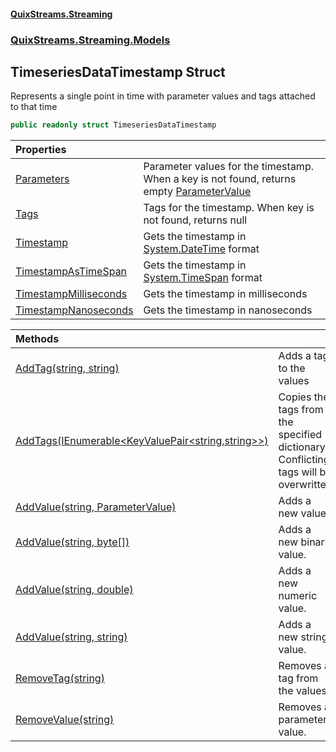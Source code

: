 #### [QuixStreams.Streaming](index.md 'index')
### [QuixStreams.Streaming.Models](QuixStreams.Streaming.Models.md 'QuixStreams.Streaming.Models')

## TimeseriesDataTimestamp Struct

Represents a single point in time with parameter values and tags attached to that time

```csharp
public readonly struct TimeseriesDataTimestamp
```

| Properties | |
| :--- | :--- |
| [Parameters](TimeseriesDataTimestamp.Parameters.md 'QuixStreams.Streaming.Models.TimeseriesDataTimestamp.Parameters') | Parameter values for the timestamp. When a key is not found, returns empty [ParameterValue](ParameterValue.md 'QuixStreams.Streaming.Models.ParameterValue') |
| [Tags](TimeseriesDataTimestamp.Tags.md 'QuixStreams.Streaming.Models.TimeseriesDataTimestamp.Tags') | Tags for the timestamp. When key is not found, returns null |
| [Timestamp](TimeseriesDataTimestamp.Timestamp.md 'QuixStreams.Streaming.Models.TimeseriesDataTimestamp.Timestamp') | Gets the timestamp in [System.DateTime](https://docs.microsoft.com/en-us/dotnet/api/System.DateTime 'System.DateTime') format |
| [TimestampAsTimeSpan](TimeseriesDataTimestamp.TimestampAsTimeSpan.md 'QuixStreams.Streaming.Models.TimeseriesDataTimestamp.TimestampAsTimeSpan') | Gets the timestamp in [System.TimeSpan](https://docs.microsoft.com/en-us/dotnet/api/System.TimeSpan 'System.TimeSpan') format |
| [TimestampMilliseconds](TimeseriesDataTimestamp.TimestampMilliseconds.md 'QuixStreams.Streaming.Models.TimeseriesDataTimestamp.TimestampMilliseconds') | Gets the timestamp in milliseconds |
| [TimestampNanoseconds](TimeseriesDataTimestamp.TimestampNanoseconds.md 'QuixStreams.Streaming.Models.TimeseriesDataTimestamp.TimestampNanoseconds') | Gets the timestamp in nanoseconds |

| Methods | |
| :--- | :--- |
| [AddTag(string, string)](TimeseriesDataTimestamp.AddTag(string,string).md 'QuixStreams.Streaming.Models.TimeseriesDataTimestamp.AddTag(string, string)') | Adds a tag to the values |
| [AddTags(IEnumerable&lt;KeyValuePair&lt;string,string&gt;&gt;)](TimeseriesDataTimestamp.AddTags(IEnumerable_KeyValuePair_string,string__).md 'QuixStreams.Streaming.Models.TimeseriesDataTimestamp.AddTags(System.Collections.Generic.IEnumerable<System.Collections.Generic.KeyValuePair<string,string>>)') | Copies the tags from the specified dictionary.<br/>Conflicting tags will be overwritten |
| [AddValue(string, ParameterValue)](TimeseriesDataTimestamp.AddValue(string,ParameterValue).md 'QuixStreams.Streaming.Models.TimeseriesDataTimestamp.AddValue(string, QuixStreams.Streaming.Models.ParameterValue)') | Adds a new value. |
| [AddValue(string, byte[])](TimeseriesDataTimestamp.AddValue(string,byte[]).md 'QuixStreams.Streaming.Models.TimeseriesDataTimestamp.AddValue(string, byte[])') | Adds a new binary value. |
| [AddValue(string, double)](TimeseriesDataTimestamp.AddValue(string,double).md 'QuixStreams.Streaming.Models.TimeseriesDataTimestamp.AddValue(string, double)') | Adds a new numeric value. |
| [AddValue(string, string)](TimeseriesDataTimestamp.AddValue(string,string).md 'QuixStreams.Streaming.Models.TimeseriesDataTimestamp.AddValue(string, string)') | Adds a new string value. |
| [RemoveTag(string)](TimeseriesDataTimestamp.RemoveTag(string).md 'QuixStreams.Streaming.Models.TimeseriesDataTimestamp.RemoveTag(string)') | Removes a tag from the values |
| [RemoveValue(string)](TimeseriesDataTimestamp.RemoveValue(string).md 'QuixStreams.Streaming.Models.TimeseriesDataTimestamp.RemoveValue(string)') | Removes a parameter value. |
